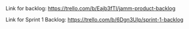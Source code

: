 Link for backlog: https://trello.com/b/Eajb3fTI/jamm-product-backlog

Link for Sprint 1 Backlog: https://trello.com/b/6Dgn3UIp/sprint-1-backlog
